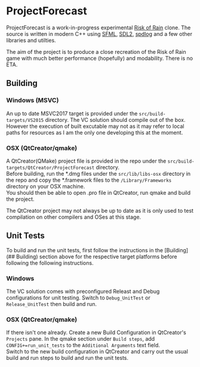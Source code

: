 # ProjectForecast
ProjectForecast is a work-in-progress experimental [Risk of Rain](http://riskofraingame.com/) clone. The source is written in modern C++ using [SFML](https://www.sfml-dev.org/), [SDL2](https://www.libsdl.org/), [spdlog](https://github.com/gabime/spdlog) and a few other libraries and utilties.

The aim of the project is to produce a close recreation of the Risk of Rain game with much better performance (hopefully) and modability. There is no ETA.

## Building
### Windows (MSVC)
An up to date MSVC2017 target is provided under the `src/build-targets/VS2015` directory. The VC solution should compile out of the box. However the execution of built excutable may not as it may refer to local paths for resources as I am the only one developing this at the moment.

### OSX (QtCreator/qmake)
A QtCreator(QMake) project file is provided in the repo under the `src/build-targets/QtCreator/ProjectForecast` directory.  
Before building, run the \*.dmg files under the `src/lib/libs-osx` directory in the repo and copy the \*.framework files to the `/Library/Frameworks` directory on your OSX machine.  
You should then be able to open .pro file in QtCreator, run qmake and build the project.

The QtCreator project may not always be up to date as it is only used to test compilation on other compilers and OSes at this stage.

## Unit Tests
To build and run the unit tests, first follow the instructions in the [Building](## Building) section above for the respective target platforms before following the following instructions.

### Windows
The VC solution comes with preconfigured Releast and Debug configurations for unit testing. Switch to `Debug_UnitTest` or `Release_UnitTest` then build and run.

### OSX (QtCreator/qmake)
If there isn't one already. Create a new Build Configuration in QtCreator's `Projects` pane. In the qmake section under `Build steps`,  add `CONFIG+=run_unit_tests` to the `Additional Arguments` text field.  
Switch to the new build configuration in QtCreator and carry out the usual build and run steps to build and run the unit tests.
